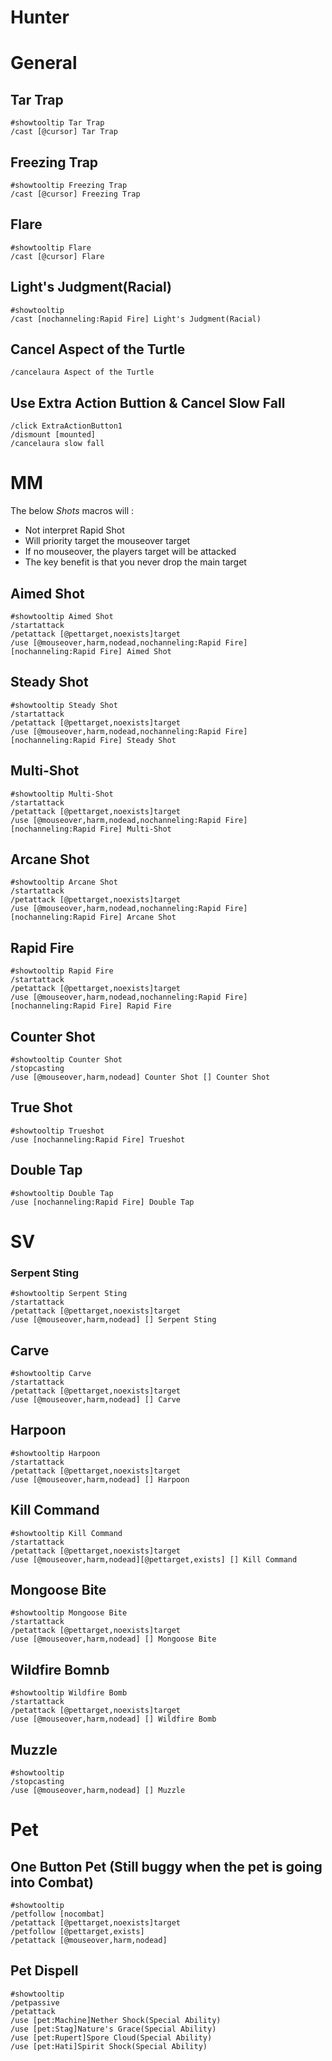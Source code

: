 # Hunter
# General

## Tar Trap
```
#showtooltip Tar Trap
/cast [@cursor] Tar Trap
```

## Freezing Trap
```
#showtooltip Freezing Trap
/cast [@cursor] Freezing Trap
```

## Flare
```
#showtooltip Flare
/cast [@cursor] Flare
```

## Light's Judgment(Racial)
```
#showtooltip
/cast [nochanneling:Rapid Fire] Light's Judgment(Racial)
```

## Cancel Aspect of the Turtle
```
/cancelaura Aspect of the Turtle
```

## Use Extra Action Buttion & Cancel Slow Fall
```
/click ExtraActionButton1
/dismount [mounted]
/cancelaura slow fall
```

# MM

The below *Shots* macros will :
* Not interpret Rapid Shot
* Will priority target the mouseover target
* If no mouseover, the players target will be attacked
* The key benefit is that you never drop the main target

## Aimed Shot
```
#showtooltip Aimed Shot
/startattack
/petattack [@pettarget,noexists]target
/use [@mouseover,harm,nodead,nochanneling:Rapid Fire] [nochanneling:Rapid Fire] Aimed Shot
```

## Steady Shot
```
#showtooltip Steady Shot
/startattack
/petattack [@pettarget,noexists]target
/use [@mouseover,harm,nodead,nochanneling:Rapid Fire] [nochanneling:Rapid Fire] Steady Shot
```

## Multi-Shot
```
#showtooltip Multi-Shot
/startattack
/petattack [@pettarget,noexists]target
/use [@mouseover,harm,nodead,nochanneling:Rapid Fire] [nochanneling:Rapid Fire] Multi-Shot
```

## Arcane Shot
```
#showtooltip Arcane Shot
/startattack
/petattack [@pettarget,noexists]target
/use [@mouseover,harm,nodead,nochanneling:Rapid Fire] [nochanneling:Rapid Fire] Arcane Shot
```

## Rapid Fire
```
#showtooltip Rapid Fire
/startattack
/petattack [@pettarget,noexists]target
/use [@mouseover,harm,nodead,nochanneling:Rapid Fire] [nochanneling:Rapid Fire] Rapid Fire
```

## Counter Shot
```
#showtooltip Counter Shot
/stopcasting
/use [@mouseover,harm,nodead] Counter Shot [] Counter Shot
```

## True Shot
```
#showtooltip Trueshot
/use [nochanneling:Rapid Fire] Trueshot
```

## Double Tap
```
#showtooltip Double Tap
/use [nochanneling:Rapid Fire] Double Tap
```
# SV

### Serpent Sting
```
#showtooltip Serpent Sting
/startattack
/petattack [@pettarget,noexists]target
/use [@mouseover,harm,nodead] [] Serpent Sting
```

## Carve
```
#showtooltip Carve
/startattack
/petattack [@pettarget,noexists]target
/use [@mouseover,harm,nodead] [] Carve
```

## Harpoon
```
#showtooltip Harpoon
/startattack
/petattack [@pettarget,noexists]target
/use [@mouseover,harm,nodead] [] Harpoon
```

## Kill Command
```
#showtooltip Kill Command
/startattack
/petattack [@pettarget,noexists]target
/use [@mouseover,harm,nodead][@pettarget,exists] [] Kill Command
```

## Mongoose Bite
```
#showtooltip Mongoose Bite
/startattack
/petattack [@pettarget,noexists]target
/use [@mouseover,harm,nodead] [] Mongoose Bite
```

## Wildfire Bomnb
```
#showtooltip Wildfire Bomb
/startattack
/petattack [@pettarget,noexists]target
/use [@mouseover,harm,nodead] [] Wildfire Bomb
```

## Muzzle
```
#showtooltip
/stopcasting
/use [@mouseover,harm,nodead] [] Muzzle
```



# Pet

## One Button Pet (Still buggy when the pet is going into Combat)
```
#showtooltip
/petfollow [nocombat]
/petattack [@pettarget,noexists]target
/petfollow [@pettarget,exists]
/petattack [@mouseover,harm,nodead]

```

## Pet Dispell
```
#showtooltip
/petpassive
/petattack
/use [pet:Machine]Nether Shock(Special Ability)
/use [pet:Stag]Nature's Grace(Special Ability)
/use [pet:Rupert]Spore Cloud(Special Ability)
/use [pet:Hati]Spirit Shock(Special Ability)
```


